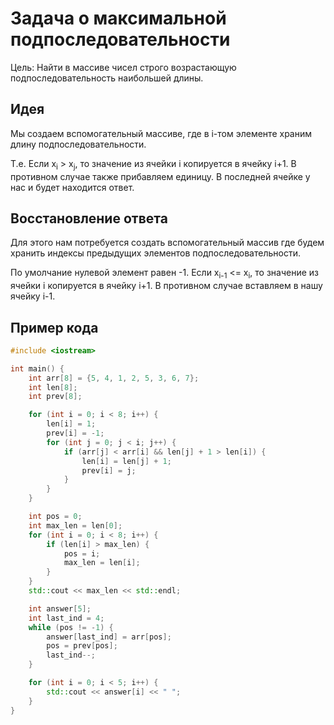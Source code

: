 # Задача о максимальной подпоследовательности

Цель: Найти в массиве чисел строго возрастающую подпоследовательность наибольшей длины.

## Идея

Мы создаем вспомогательный массиве, где в i-том элементе храним длину подпоследовательности.

Т.е. Если x<sub>i</sub> > x<sub>j</sub>, то значение из ячейки i копируется в ячейку i+1. В противном случае также прибавляем единицу. В последней ячейке у нас и будет находится ответ.

## Восстановление ответа

Для этого нам потребуется создать вспомогательный массив где будем хранить индексы предыдущих элементов подпоследовательности. 

По умолчание нулевой элемент равен -1.
Если x<sub>i-1</sub> <= x<sub>i</sub>, то значение из ячейки i копируется в ячейку i+1. В противном случае вставляем в нашу ячейку i-1.

## Пример кода
``` c++
#include <iostream>

int main() {
    int arr[8] = {5, 4, 1, 2, 5, 3, 6, 7};
    int len[8];
    int prev[8];

    for (int i = 0; i < 8; i++) {
        len[i] = 1;
        prev[i] = -1;
        for (int j = 0; j < i; j++) {  
            if (arr[j] < arr[i] && len[j] + 1 > len[i]) {
                len[i] = len[j] + 1;
                prev[i] = j;
            }
        }
    }

    int pos = 0;
    int max_len = len[0];
    for (int i = 0; i < 8; i++) {
        if (len[i] > max_len) {
            pos = i;
            max_len = len[i];
        }
    }
    std::cout << max_len << std::endl;  

    int answer[5];
    int last_ind = 4;
    while (pos != -1) {
        answer[last_ind] = arr[pos];
        pos = prev[pos];
        last_ind--;
    }

    for (int i = 0; i < 5; i++) {
        std::cout << answer[i] << " ";
    }
}
```